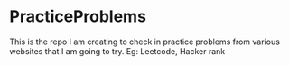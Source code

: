 # PracticeProblems
This is the repo I am creating to check in practice problems from various websites that I am going to try. Eg: Leetcode, Hacker rank
